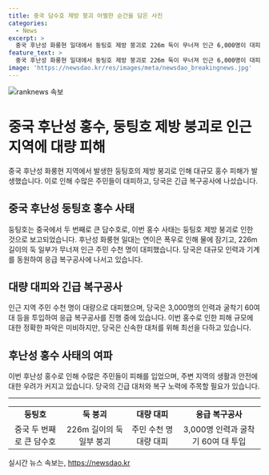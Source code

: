 ```yaml
---
title: 중국 담수호 제방 붕괴 아찔한 순간을 담은 사진
categories:
  - News
excerpt: >
  중국 후난성 화룽현 일대에서 둥팅호 제방 붕괴로 226m 둑이 무너져 인근 6,000명이 대피했다. 3,000명의 인력과 60여 대의 굴착기를 투입한 중국 당국이 응급 복구에 나섰다.
feature_text: >
  중국 후난성 화룽현 일대에서 둥팅호 제방 붕괴로 226m 둑이 무너져 인근 6,000명이 대피했다. 3,000명의 인력과 60여 대의 굴착기를 투입한 중국 당국이 응급 복구에 나섰다.
image: 'https://newsdao.kr/res/images/meta/newsdao_breakingnews.jpg'
---
```


<p><img src="https://newsdao.kr/res/images/meta/newsdao_breakingnews.jpg" alt="ranknews 속보" /></p>

<h1>중국 후난성 홍수, 둥팅호 제방 붕괴로 인근 지역에 대량 피해</h1>

<p data-ke-size="size16">중국 후난성 화룽현 지역에서 발생한 둥팅호의 제방 붕괴로 인해 대규모 홍수 피해가 발생했습니다. 이로 인해 수많은 주민들이 대피하고, 당국은 긴급 복구공사에 나섰습니다.</p>

<h2 data-ke-size="size26">중국 후난성 둥팅호 홍수 사태</h2>

<p data-ke-size="size16">둥팅호는 중국에서 두 번째로 큰 담수호로, 이번 홍수 사태는 둥팅호 제방 붕괴로 인한 것으로 보고되었습니다. 후난성 화룽현 일대는 연이은 폭우로 인해 물에 잠기고, 226m 길이의 둑 일부가 무너져 인근 주민 수천 명이 대피했습니다. 당국은 대규모 인력과 기계를 동원하여 응급 복구공사에 나서고 있습니다.</p>

<h2 data-ke-size="size26">대량 대피와 긴급 복구공사</h2>

<p data-ke-size="size16">인근 지역 주민 수천 명이 대량으로 대피했으며, 당국은 3,000명의 인력과 굴착기 60여 대 등을 투입하여 응급 복구공사를 진행 중에 있습니다. 이번 홍수로 인한 피해 규모에 대한 정확한 파악은 미비하지만, 당국은 신속한 대처를 위해 최선을 다하고 있습니다.</p>

<h2 data-ke-size="size26">후난성 홍수 사태의 여파</h2>

<p data-ke-size="size16">이번 후난성 홍수로 인해 수많은 주민들이 피해를 입었으며, 주변 지역의 생활과 안전에 대한 우려가 커지고 있습니다. 당국의 긴급 대처와 복구 노력에 주목할 필요가 있습니다.</p>

<hr>

<table style="width: 100%;">
<tbody>
<tr>
<td style="text-align: center; height: 17px;"><b>둥팅호</b></td>
<td style="text-align: center; height: 17px;"><b>둑 붕괴</b></td>
<td style="text-align: center; height: 17px;"><b>대량 대피</b></td>
<td style="text-align: center; height: 17px;"><b>응급 복구공사</b></td>
</tr>
<tr>
<td style="text-align: center;">중국 두 번째로 큰 담수호</td>
<td style="text-align: center;">226m 길이의 둑 일부 붕괴</td>
<td style="text-align: center;">주민 수천 명 대량 대피</td>
<td style="text-align: center;">3,000명 인력과 굴착기 60여 대 투입</td>
</tr>
</tbody>
</table>
실시간 뉴스 속보는, <a href="https://newsdao.kr" rel="dofollow">https://newsdao.kr</a>


